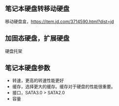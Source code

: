 ## 笔记本硬盘转移动硬盘

移动硬盘盒，https://item.jd.com/3714590.html?dist=jd

## 加固态硬盘，扩展硬盘

硬盘托架

## 笔记本硬盘参数

- 转速，更高的转速性能更好
- 缓存，选择更大的缓存。缓存对于硬盘的性能很重要。
- 接口，SATA3.0 > SATA2.0
- 容量